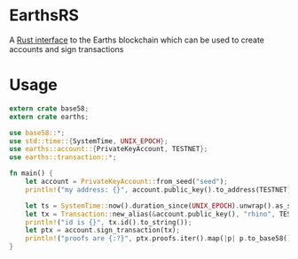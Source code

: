 # EarthsRS

A [Rust interface](https://github.com/petermz/EarthsRs) to the Earths blockchain which can be used to create accounts and sign transactions

# Usage

```rust
extern crate base58;
extern crate earths;

use base58::*;
use std::time::{SystemTime, UNIX_EPOCH};
use earths::account::{PrivateKeyAccount, TESTNET};
use earths::transaction::*;

fn main() {
    let account = PrivateKeyAccount::from_seed("seed");
    println!("my address: {}", account.public_key().to_address(TESTNET).to_string());

    let ts = SystemTime::now().duration_since(UNIX_EPOCH).unwrap().as_secs() * 1000;
    let tx = Transaction::new_alias(&account.public_key(), "rhino", TESTNET, 100000, ts);
    println!("id is {}", tx.id().to_string());
    let ptx = account.sign_transaction(tx);
    println!("proofs are {:?}", ptx.proofs.iter().map(|p| p.to_base58()).collect::<Vec<String>>());
}
```



